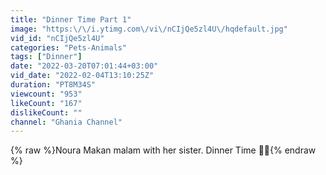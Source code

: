 ```yaml
---
title: "Dinner Time Part 1"
image: "https:\/\/i.ytimg.com\/vi\/nCIjQe5zl4U\/hqdefault.jpg"
vid_id: "nCIjQe5zl4U"
categories: "Pets-Animals"
tags: ["Dinner"]
date: "2022-03-20T07:01:44+03:00"
vid_date: "2022-02-04T13:10:25Z"
duration: "PT8M34S"
viewcount: "953"
likeCount: "167"
dislikeCount: ""
channel: "Ghania Channel"
---
```

{% raw %}Noura Makan malam with her sister. Dinner Time 🤤🤤{% endraw %}
